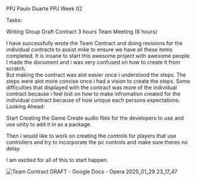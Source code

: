 PPJ
Paulo Duarte PPJ Week 02

Tasks:

Writing Group Draft Contract 3 hours
Team Meeting (6 hours)

I have successfully wrote the Team Contract and doing revisions for the individual contracts to assist mike to ensure we have all these items completed. 
It is insane to start this awesome project with awesome people.  I made the document and i was very confused on how to create it from scratch.  
But making the contract was alot easier once i understood the steps.  The steps were alot more concise once i had a vision to create the steps.
Some difficulties that displayed with the contract was more of the individual contract because i feel lost on how to make infromation created for the individual contract because of how unique each persons expectations. 
Looking Ahead: 

Start Creating the Game
Create audio files for the developers to use and use unity to add it in as a package.

Then i would like to work on creating the controls for players that use controllers and try to incorporate the pc controls and make sure theres no delay.  

I am excited for all of this to start happen.  


![Team Contract DRAFT - Google Docs - Opera 2025_01_29 23_17_47](https://github.com/user-attachments/assets/0e6b3d81-231c-475e-9b60-5f17c87147ca)
